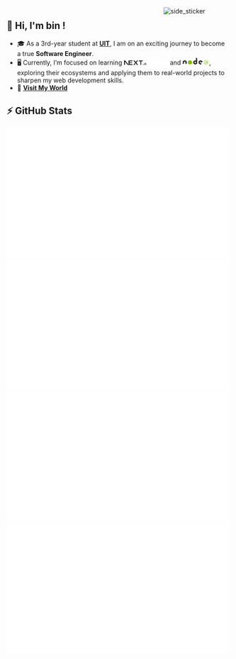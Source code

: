 <img align="right" width="150px" alt="side_sticker" src="https://media.giphy.com/media/h2MouomJFCpMfWVfUj/giphy.gif" />

##  :memo:  Hi, I'm bin !
- 🎓 As a 3rd-year student at [**UIT**](https://vi.wikipedia.org/wiki/Tr%C6%B0%E1%BB%9Dng_%C4%90%E1%BA%A1i_h%E1%BB%8Dc_C%C3%B4ng_ngh%E1%BB%87_Th%C3%B4ng_tin,_%C4%90%E1%BA%A1i_h%E1%BB%8Dc_Qu%E1%BB%91c_gia_Th%C3%A0nh_ph%E1%BB%91_H%E1%BB%93_Ch%C3%AD_Minh), I am on an exciting journey to become a true **Software Engineer**.
- 🖥️ Currently, I’m focused on learning <img src="https://github.com/Vo-Dinh-Quan/Vo-Dinh-Quan/blob/main/images/nextjs-13.svg#gh-light-mode-only" width="50" /><img src="https://github.com/Vo-Dinh-Quan/Vo-Dinh-Quan/blob/main/images/nextjs-13-white.svg#gh-dark-mode-only" width="50" /> and <img src="https://github.com/Vo-Dinh-Quan/Vo-Dinh-Quan/blob/main/images/nodejs-text1.svg?raw=true" width="60" />, exploring their ecosystems and applying them to real-world projects to sharpen my web development skills.
- 🔗 [**Visit My World**](https://vo-dinh-quan.framer.website/)



<!--
<img src="https://github.com/Gapur/Gapur/blob/main/assets/doc.gif?raw=true" width="21" />&nbsp;&nbsp; <samp>[view my resume](https://drive.google.com/file/d/1trccBrzWE1JqNAU7chHr-TNsVo-CjWH0/view?usp=drive_link).
-->


## :zap: GitHub Stats
<p align="center">
  <img src='https://github.com/Vo-Dinh-Quan/GitHub-Stats-Visualization/blob/master/generated/overview.svg#gh-dark-mode-only'>
  <img src='https://github.com/Vo-Dinh-Quan/GitHub-Stats-Visualization/blob/master/generated/languages.svg#gh-dark-mode-only'>
    <img src='https://github.com/Vo-Dinh-Quan/GitHub-Stats-Visualization/blob/master/generated/overview.svg#gh-light-mode-only'>
  <img src='https://github.com/Vo-Dinh-Quan/GitHub-Stats-Visualization/blob/master/generated/languages.svg#gh-light-mode-only'>
</p>
